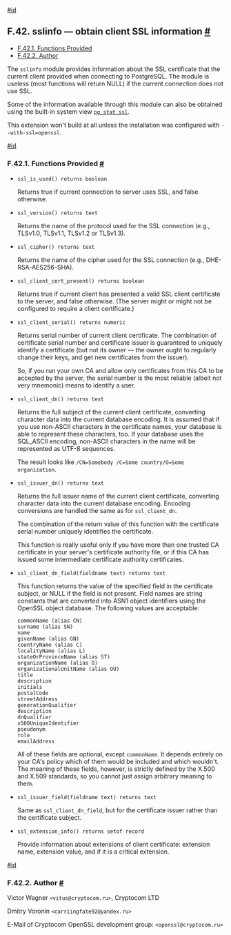 [#id](#SSLINFO)

## F.42. sslinfo — obtain client SSL information [#](#SSLINFO)

  * [F.42.1. Functions Provided](sslinfo#SSLINFO-FUNCTIONS)
  * [F.42.2. Author](sslinfo#SSLINFO-AUTHOR)



The `sslinfo` module provides information about the SSL certificate that the current client provided when connecting to PostgreSQL. The module is useless (most functions will return NULL) if the current connection does not use SSL.

Some of the information available through this module can also be obtained using the built-in system view [`pg_stat_ssl`](monitoring-stats#MONITORING-PG-STAT-SSL-VIEW).

This extension won't build at all unless the installation was configured with `--with-ssl=openssl`.

[#id](#SSLINFO-FUNCTIONS)

### F.42.1. Functions Provided [#](#SSLINFO-FUNCTIONS)

* `ssl_is_used() returns boolean`

  Returns true if current connection to server uses SSL, and false otherwise.

* `ssl_version() returns text`

  Returns the name of the protocol used for the SSL connection (e.g., TLSv1.0, TLSv1.1, TLSv1.2 or TLSv1.3).

* `ssl_cipher() returns text`

  Returns the name of the cipher used for the SSL connection (e.g., DHE-RSA-AES256-SHA).

* `ssl_client_cert_present() returns boolean`

  Returns true if current client has presented a valid SSL client certificate to the server, and false otherwise. (The server might or might not be configured to require a client certificate.)

* `ssl_client_serial() returns numeric`

  Returns serial number of current client certificate. The combination of certificate serial number and certificate issuer is guaranteed to uniquely identify a certificate (but not its owner — the owner ought to regularly change their keys, and get new certificates from the issuer).

  So, if you run your own CA and allow only certificates from this CA to be accepted by the server, the serial number is the most reliable (albeit not very mnemonic) means to identify a user.

* `ssl_client_dn() returns text`

  Returns the full subject of the current client certificate, converting character data into the current database encoding. It is assumed that if you use non-ASCII characters in the certificate names, your database is able to represent these characters, too. If your database uses the SQL\_ASCII encoding, non-ASCII characters in the name will be represented as UTF-8 sequences.

  The result looks like `/CN=Somebody /C=Some country/O=Some organization`.

* `ssl_issuer_dn() returns text`

  Returns the full issuer name of the current client certificate, converting character data into the current database encoding. Encoding conversions are handled the same as for `ssl_client_dn`.

  The combination of the return value of this function with the certificate serial number uniquely identifies the certificate.

  This function is really useful only if you have more than one trusted CA certificate in your server's certificate authority file, or if this CA has issued some intermediate certificate authority certificates.

* `ssl_client_dn_field(fieldname text) returns text`

  This function returns the value of the specified field in the certificate subject, or NULL if the field is not present. Field names are string constants that are converted into ASN1 object identifiers using the OpenSSL object database. The following values are acceptable:

  ```
  commonName (alias CN)
  surname (alias SN)
  name
  givenName (alias GN)
  countryName (alias C)
  localityName (alias L)
  stateOrProvinceName (alias ST)
  organizationName (alias O)
  organizationalUnitName (alias OU)
  title
  description
  initials
  postalCode
  streetAddress
  generationQualifier
  description
  dnQualifier
  x500UniqueIdentifier
  pseudonym
  role
  emailAddress
  ```

  All of these fields are optional, except `commonName`. It depends entirely on your CA's policy which of them would be included and which wouldn't. The meaning of these fields, however, is strictly defined by the X.500 and X.509 standards, so you cannot just assign arbitrary meaning to them.

* `ssl_issuer_field(fieldname text) returns text`

  Same as `ssl_client_dn_field`, but for the certificate issuer rather than the certificate subject.

* `ssl_extension_info() returns setof record`

  Provide information about extensions of client certificate: extension name, extension value, and if it is a critical extension.

[#id](#SSLINFO-AUTHOR)

### F.42.2. Author [#](#SSLINFO-AUTHOR)

Victor Wagner `<vitus@cryptocom.ru>`, Cryptocom LTD

Dmitry Voronin `<carriingfate92@yandex.ru>`

E-Mail of Cryptocom OpenSSL development group: `<openssl@cryptocom.ru>`